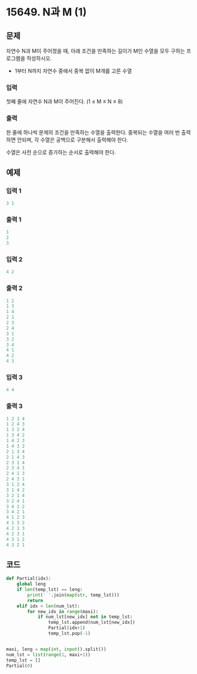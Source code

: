 # 15649. N과 M (1)



## 문제

자연수 N과 M이 주어졌을 때, 아래 조건을 만족하는 길이가 M인 수열을 모두 구하는 프로그램을 작성하시오.

- 1부터 N까지 자연수 중에서 중복 없이 M개를 고른 수열



### 입력

첫째 줄에 자연수 N과 M이 주어진다. (1 ≤ M ≤ N ≤ 8)

### 출력

한 줄에 하나씩 문제의 조건을 만족하는 수열을 출력한다. 중복되는 수열을 여러 번 출력하면 안되며, 각 수열은 공백으로 구분해서 출력해야 한다.

수열은 사전 순으로 증가하는 순서로 출력해야 한다.



## 예제

### 입력 1

```python
3 1
```

### 출력 1

```python
1
2
3
```



### 입력 2

```python
4 2
```

### 출력 2

```python
1 2
1 3
1 4
2 1
2 3
2 4
3 1
3 2
3 4
4 1
4 2
4 3
```



### 입력 3

```python
4 4
```

### 출력 3

```python
1 2 3 4
1 2 4 3
1 3 2 4
1 3 4 2
1 4 2 3
1 4 3 2
2 1 3 4
2 1 4 3
2 3 1 4
2 3 4 1
2 4 1 3
2 4 3 1
3 1 2 4
3 1 4 2
3 2 1 4
3 2 4 1
3 4 1 2
3 4 2 1
4 1 2 3
4 1 3 2
4 2 1 3
4 2 3 1
4 3 1 2
4 3 2 1
```





## 코드

```python
def Partial(idx):
    global leng
    if len(temp_lst) == leng:
        print(' '.join(map(str, temp_lst)))
        return
    elif idx < len(num_lst):
        for new_idx in range(maxi):
            if num_lst[new_idx] not in temp_lst:
                temp_lst.append(num_lst[new_idx])
                Partial(idx+1)
                temp_lst.pop(-1)


maxi, leng = map(int, input().split())
num_lst = list(range(1, maxi+1))
temp_lst = []
Partial(0)
```
